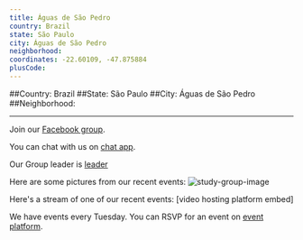 ```yaml
---
title: Águas de São Pedro
country: Brazil
state: São Paulo
city: Águas de São Pedro
neighborhood: 
coordinates: -22.60109, -47.875884
plusCode:
---
```


##Country: Brazil
##State: São Paulo
##City: Águas de São Pedro
##Neighborhood: 
*****
Join our [Facebook group](https://www.facebook.com/groups/free.code.camp.aguas.de.sao.pedro).

You can chat with us on [chat app]().

Our Group leader is [leader]()

Here are some pictures from our recent events:
![study-group-image]()

Here's a stream of one of our recent events:
[video hosting platform embed]

We have events every Tuesday. You can RSVP for an event on [event platform]().
